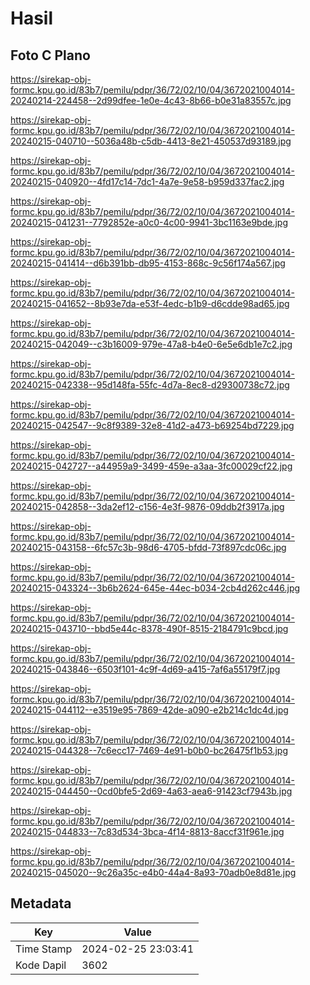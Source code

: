 # Hasil

## Foto C Plano

https://sirekap-obj-formc.kpu.go.id/83b7/pemilu/pdpr/36/72/02/10/04/3672021004014-20240214-224458--2d99dfee-1e0e-4c43-8b66-b0e31a83557c.jpg

https://sirekap-obj-formc.kpu.go.id/83b7/pemilu/pdpr/36/72/02/10/04/3672021004014-20240215-040710--5036a48b-c5db-4413-8e21-450537d93189.jpg

https://sirekap-obj-formc.kpu.go.id/83b7/pemilu/pdpr/36/72/02/10/04/3672021004014-20240215-040920--4fd17c14-7dc1-4a7e-9e58-b959d337fac2.jpg

https://sirekap-obj-formc.kpu.go.id/83b7/pemilu/pdpr/36/72/02/10/04/3672021004014-20240215-041231--7792852e-a0c0-4c00-9941-3bc1163e9bde.jpg

https://sirekap-obj-formc.kpu.go.id/83b7/pemilu/pdpr/36/72/02/10/04/3672021004014-20240215-041414--d6b391bb-db95-4153-868c-9c56f174a567.jpg

https://sirekap-obj-formc.kpu.go.id/83b7/pemilu/pdpr/36/72/02/10/04/3672021004014-20240215-041652--8b93e7da-e53f-4edc-b1b9-d6cdde98ad65.jpg

https://sirekap-obj-formc.kpu.go.id/83b7/pemilu/pdpr/36/72/02/10/04/3672021004014-20240215-042049--c3b16009-979e-47a8-b4e0-6e5e6db1e7c2.jpg

https://sirekap-obj-formc.kpu.go.id/83b7/pemilu/pdpr/36/72/02/10/04/3672021004014-20240215-042338--95d148fa-55fc-4d7a-8ec8-d29300738c72.jpg

https://sirekap-obj-formc.kpu.go.id/83b7/pemilu/pdpr/36/72/02/10/04/3672021004014-20240215-042547--9c8f9389-32e8-41d2-a473-b69254bd7229.jpg

https://sirekap-obj-formc.kpu.go.id/83b7/pemilu/pdpr/36/72/02/10/04/3672021004014-20240215-042727--a44959a9-3499-459e-a3aa-3fc00029cf22.jpg

https://sirekap-obj-formc.kpu.go.id/83b7/pemilu/pdpr/36/72/02/10/04/3672021004014-20240215-042858--3da2ef12-c156-4e3f-9876-09ddb2f3917a.jpg

https://sirekap-obj-formc.kpu.go.id/83b7/pemilu/pdpr/36/72/02/10/04/3672021004014-20240215-043158--6fc57c3b-98d6-4705-bfdd-73f897cdc06c.jpg

https://sirekap-obj-formc.kpu.go.id/83b7/pemilu/pdpr/36/72/02/10/04/3672021004014-20240215-043324--3b6b2624-645e-44ec-b034-2cb4d262c446.jpg

https://sirekap-obj-formc.kpu.go.id/83b7/pemilu/pdpr/36/72/02/10/04/3672021004014-20240215-043710--bbd5e44c-8378-490f-8515-2184791c9bcd.jpg

https://sirekap-obj-formc.kpu.go.id/83b7/pemilu/pdpr/36/72/02/10/04/3672021004014-20240215-043846--6503f101-4c9f-4d69-a415-7af6a55179f7.jpg

https://sirekap-obj-formc.kpu.go.id/83b7/pemilu/pdpr/36/72/02/10/04/3672021004014-20240215-044112--e3519e95-7869-42de-a090-e2b214c1dc4d.jpg

https://sirekap-obj-formc.kpu.go.id/83b7/pemilu/pdpr/36/72/02/10/04/3672021004014-20240215-044328--7c6ecc17-7469-4e91-b0b0-bc26475f1b53.jpg

https://sirekap-obj-formc.kpu.go.id/83b7/pemilu/pdpr/36/72/02/10/04/3672021004014-20240215-044450--0cd0bfe5-2d69-4a63-aea6-91423cf7943b.jpg

https://sirekap-obj-formc.kpu.go.id/83b7/pemilu/pdpr/36/72/02/10/04/3672021004014-20240215-044833--7c83d534-3bca-4f14-8813-8accf31f961e.jpg

https://sirekap-obj-formc.kpu.go.id/83b7/pemilu/pdpr/36/72/02/10/04/3672021004014-20240215-045020--9c26a35c-e4b0-44a4-8a93-70adb0e8d81e.jpg


## Metadata

| Key        | Value               |
| ---------- | ------------------- |
| Time Stamp | 2024-02-25 23:03:41 |
| Kode Dapil | 3602                |



